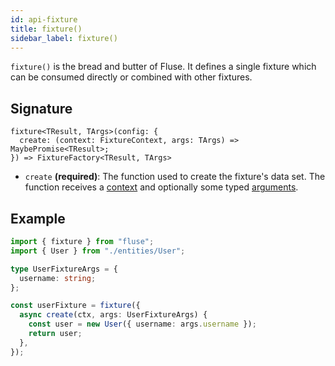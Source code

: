 ```yaml
---
id: api-fixture
title: fixture()
sidebar_label: fixture()
---
```


`fixture()` is the bread and butter of Fluse. It defines a single fixture which can be consumed directly or combined with other fixtures.

## Signature

```
fixture<TResult, TArgs>(config: {
  create: (context: FixtureContext, args: TArgs) => MaybePromise<TResult>;
}) => FixtureFactory<TResult, TArgs>
```

- `create` **(required)**: The function used to create the fixture's data set. The function receives a [context](./context.md) and optionally some typed [arguments](./supplying-arguments.md).

## Example

```typescript
import { fixture } from "fluse";
import { User } from "./entities/User";

type UserFixtureArgs = {
  username: string;
};

const userFixture = fixture({
  async create(ctx, args: UserFixtureArgs) {
    const user = new User({ username: args.username });
    return user;
  },
});
```
